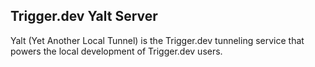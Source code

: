 ## Trigger.dev Yalt Server

Yalt (Yet Another Local Tunnel) is the Trigger.dev tunneling service that powers the local development of Trigger.dev users.
